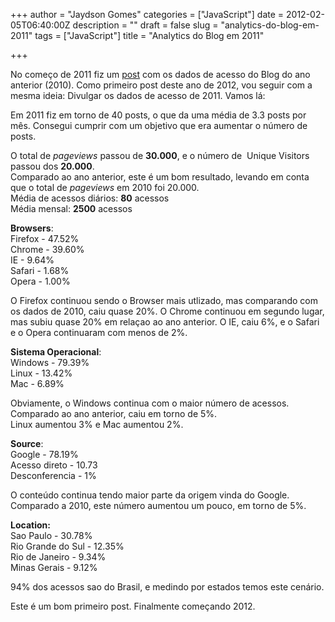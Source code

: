 +++
author = "Jaydson Gomes"
categories = ["JavaScript"]
date = 2012-02-05T06:40:00Z
description = ""
draft = false
slug = "analytics-do-blog-em-2011"
tags = ["JavaScript"]
title = "Analytics do Blog em 2011"

+++

No começo de 2011 fiz um [post](http://jaydson.org/analytics-do-blog-2010/) com os dados de acesso do Blog do ano anterior (2010).
Como primeiro post deste ano de 2012, vou seguir com a mesma ideia: Divulgar os dados de acesso de 2011.
Vamos lá:

Em 2011 fiz em torno de 40 posts, o que da uma média de 3.3 posts por mês.
Consegui cumprir com um objetivo que era aumentar o número de posts.

O total de _pageviews_ passou de **30.000**, e o número de  Unique Visitors passou dos **20.000**.  
Comparado ao ano anterior, este é um bom resultado, levando em conta que o total de _pageviews_ em 2010 foi 20.000.  
Média de acessos diários: **80** acessos  
Média mensal: **2500** acessos  

**Browsers**:  
Firefox - 47.52%  
Chrome - 39.60%  
IE - 9.64%  
Safari - 1.68%  
Opera - 1.00%  

O Firefox continuou sendo o Browser mais utlizado, mas comparando com os dados de 2010, caiu quase 20%.
O Chrome continuou em segundo lugar, mas subiu quase 20% em relaçao ao ano anterior.
O IE, caiu 6%, e o Safari e o Opera continuaram com menos de 2%.

**Sistema Operacional**:  
Windows - 79.39%  
Linux - 13.42%  
Mac - 6.89%  

Obviamente, o Windows continua com o maior número de acessos. Comparado ao ano anterior, caiu em torno de 5%.  
Linux aumentou 3% e Mac aumentou 2%.  

**Source**:  
Google - 78.19%  
Acesso direto - 10.73  
Desconferencia - 1%  

O conteúdo continua tendo maior parte da origem vinda do Google.
Comparado a 2010, este número aumentou um pouco, em torno de 5%.  

**Location:**  
Sao Paulo - 30.78%  
Rio Grande do Sul - 12.35%  
Rio de Janeiro - 9.34%  
Minas Gerais - 9.12%  

94% dos acessos sao do Brasil, e medindo por estados temos este cenário.  

Este é um bom primeiro post. Finalmente começando 2012.